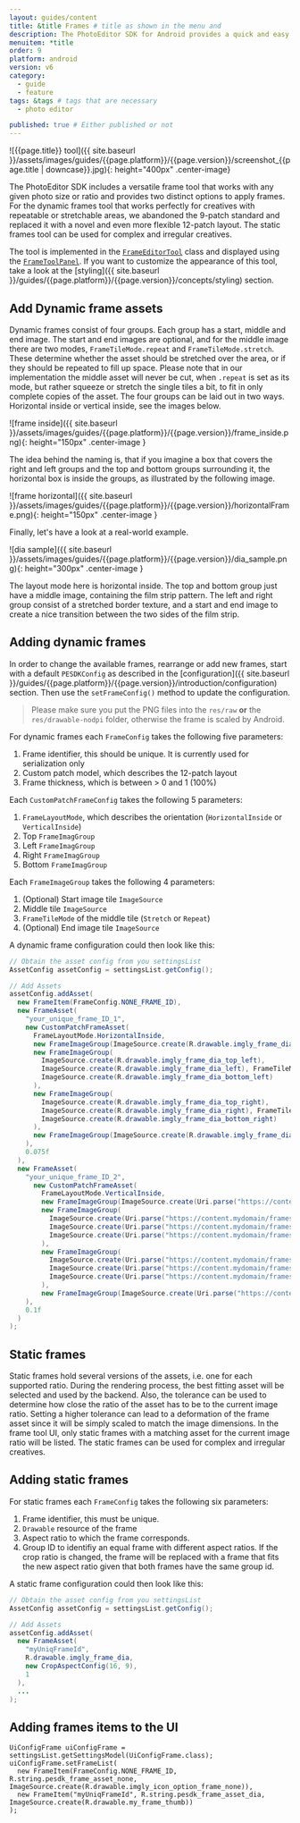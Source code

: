 ```yaml
---
layout: guides/content
title: &title Frames # title as shown in the menu and 
description: The PhotoEditor SDK for Android provides a quick and easy way for adding frames to any creative. Learn how to add custom frame assets to the library.
menuitem: *title
order: 9
platform: android
version: v6
category: 
  - guide
  - feature
tags: &tags # tags that are necessary
  - photo editor 

published: true # Either published or not 
---
```


![{{page.title}} tool]({{ site.baseurl }}/assets/images/guides/{{page.platform}}/{{page.version}}/screenshot_{{page.title | downcase}}.jpg){: height="400px" .center-image}

The PhotoEditor SDK includes a versatile frame tool that works with any given photo size or ratio and provides two distinct options to apply frames. For the dynamic frames tool that works perfectly for creatives with repeatable or stretchable areas, we abandoned the 9-patch standard and replaced it with a novel and even more flexible 12-patch layout. The static frames tool can be used for complex and irregular creatives.

The tool is implemented in the [`FrameEditorTool`]({{site.baseurl}}/apidocs/{{page.platform}}/{{page.version}}/ly/img/android/sdk/tools/FrameEditorTool.html) class and displayed using the [`FrameToolPanel`]({{site.baseurl}}/apidocs/{{page.platform}}/{{page.version}}/ly/img/android/ui/panels/FrameToolPanel.html). If you want to customize the appearance of this tool, take a look at the [styling]({{ site.baseurl }}/guides/{{page.platform}}/{{page.version}}/concepts/styling) section.

## Add Dynamic frame assets

Dynamic frames consist of four groups. Each group has a start, middle and end image. The start and end images are optional,
and for the middle image there are two modes, `FrameTileMode.repeat` and `FrameTileMode.stretch`. These determine whether the asset should be stretched over the area,
or if they should be repeated to fill up space. Please note that in our implementation the middle asset will never be cut, when `.repeat` is set
as its mode, but rather squeeze or stretch the single tiles a bit, to fit in only complete copies of the asset.
The four groups can be laid out in two ways. Horizontal inside or vertical inside, see the images below.


![frame inside]({{ site.baseurl }}/assets/images/guides/{{page.platform}}/{{page.version}}/frame_inside.png){: height="150px" .center-image }

The idea behind the naming is, that if you imagine a box that covers the right and left groups and the top and bottom groups surrounding it,
the horizontal box is inside the groups, as illustrated by the following image.

![frame horizontal]({{ site.baseurl }}/assets/images/guides/{{page.platform}}/{{page.version}}/horizontalFrame.png){: height="150px" .center-image }

Finally, let's have a look at a real-world example.

![dia sample]({{ site.baseurl }}/assets/images/guides/{{page.platform}}/{{page.version}}/dia_sample.png){: height="300px" .center-image }

The layout mode here is horizontal inside. The top and bottom group just have a middle image, containing the film strip pattern.
The left and right group consist of a stretched border texture, and a start and end image to create a nice transition between the two sides of the film strip.

## Adding dynamic frames

In order to change the available frames, rearrange or add new frames, start with a default `PESDKConfig` as described in the [configuration]({{ site.baseurl }}/guides/{{page.platform}}/{{page.version}}/introduction/configuration) section. Then use the `setFrameConfig()` method to update the configuration.

> Please make sure you put the PNG files into the `res/raw` **or** the `res/drawable-nodpi` folder, otherwise the frame is scaled by Android.

For dynamic frames each `FrameConfig` takes the following five parameters:

1. Frame identifier, this should be unique. It is currently used for serialization only
2. Custom patch model, which describes the 12-patch layout
3. Frame thickness, which is between > 0 and 1 \(100%\) 

Each `CustomPatchFrameConfig` takes the following 5 parameters:

1. `FrameLayoutMode`, which describes the orientation \(`HorizontalInside` or `VerticalInside`\)
2. Top `FrameImagGroup`
3. Left `FrameImagGroup`
4. Right `FrameImagGroup`
5. Bottom `FrameImagGroup`

Each `FrameImageGroup` takes the following 4 parameters:

1. \(Optional\) Start image tile `ImageSource`
2. Middle tile `ImageSource`
3. `FrameTileMode` of the middle tile \(`Stretch` or `Repeat`\)
4. \(Optional\) End image tile `ImageSource`

A dynamic frame configuration could then look like this:

```java
// Obtain the asset config from you settingsList
AssetConfig assetConfig = settingsList.getConfig();

// Add Assets
assetConfig.addAsset(
  new FrameItem(FrameConfig.NONE_FRAME_ID),
  new FrameAsset(
    "your_unique_frame_ID_1",
    new CustomPatchFrameAsset(
      FrameLayoutMode.HorizontalInside,
      new FrameImageGroup(ImageSource.create(R.drawable.imgly_frame_dia_top), FrameTileMode.Repeat),
      new FrameImageGroup(
        ImageSource.create(R.drawable.imgly_frame_dia_top_left),
        ImageSource.create(R.drawable.imgly_frame_dia_left), FrameTileMode.Stretch,
        ImageSource.create(R.drawable.imgly_frame_dia_bottom_left)
      ),
      new FrameImageGroup(
        ImageSource.create(R.drawable.imgly_frame_dia_top_right),
        ImageSource.create(R.drawable.imgly_frame_dia_right), FrameTileMode.Stretch,
        ImageSource.create(R.drawable.imgly_frame_dia_bottom_right)
      ),
      new FrameImageGroup(ImageSource.create(R.drawable.imgly_frame_dia_bottom), FrameTileMode.Repeat)
    ),
    0.075f
  ),
  new FrameAsset(
    "your_unique_frame_ID_2",
      new CustomPatchFrameAsset(
        FrameLayoutMode.VerticalInside,
        new FrameImageGroup(ImageSource.create(Uri.parse("https://content.mydomain/frames/flower_top.png")), FrameTileMode.Repeat),
        new FrameImageGroup(
          ImageSource.create(Uri.parse("https://content.mydomain/frames/flower_top_left.png")),
          ImageSource.create(Uri.parse("https://content.mydomain/frames/flower_left.png")), FrameTileMode.Stretch,
          ImageSource.create(Uri.parse("https://content.mydomain/frames/flower_bottom_left.png"))
        ),
        new FrameImageGroup(
          ImageSource.create(Uri.parse("https://content.mydomain/frames/flower_top_right.png")),
          ImageSource.create(Uri.parse("https://content.mydomain/frames/flower_right.png")), FrameTileMode.Stretch,
          ImageSource.create(Uri.parse("https://content.mydomain/frames/flower_bottom_right.png"))
        ),
        new FrameImageGroup(ImageSource.create(Uri.parse("https://content.mydomain/frames/flower_bottom.png")), FrameTileMode.Repeat)
    ),
    0.1f
  )
);


```

## Static frames

Static frames hold several versions of the assets, i.e. one for each supported ratio. During the rendering process, the best fitting asset will be selected and used by the backend. Also, the tolerance can be used to determine how close the ratio of the asset has to be to the current image ratio. Setting a higher tolerance can lead to a deformation of the frame asset since it will be simply scaled to match the image dimensions. In the frame tool UI, only static frames with a matching asset for the current image ratio will be listed. The static frames can be used for complex and irregular creatives.

## Adding static frames

For static frames each `FrameConfig` takes the following six parameters:

1. Frame identifier, this must be unique.
4. `Drawable` resource of the frame
5. Aspect ratio to which the frame corresponds.
6. Group ID to identifiy an equal frame with different aspect ratios. If the crop ratio is changed, the frame will be replaced with a frame that fits the new aspect ratio given that both frames have the same group id.

A static frame configuration could then look like this:

```java
// Obtain the asset config from you settingsList
AssetConfig assetConfig = settingsList.getConfig();

// Add Assets
assetConfig.addAsset(
  new FrameAsset(
    "myUniqFrameId",
    R.drawable.imgly_frame_dia,
    new CropAspectConfig(16, 9),
    1
  ),
  ...
);
```


## Adding frames items to the UI
```
UiConfigFrame uiConfigFrame = settingsList.getSettingsModel(UiConfigFrame.class);
uiConfigFrame.setFrameList(
  new FrameItem(FrameConfig.NONE_FRAME_ID, R.string.pesdk_frame_asset_none, ImageSource.create(R.drawable.imgly_icon_option_frame_none)),
  new FrameItem("myUniqFrameId", R.string.pesdk_frame_asset_dia, ImageSource.create(R.drawable.my_frame_thumb))
);
```